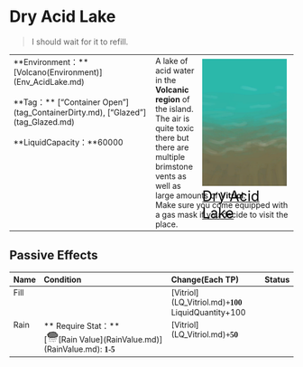 # Dry Acid Lake  
> I should wait for it to refill.  
  
<table class="table table-bordered" data-toggle="table"  data-show-header="false"><thead style="display:none"><tr ><th  style="width:50%;text-align:left;vertical-align:top;"  >title</th><th  style="width:50%;text-align:left;vertical-align:top;"  ></th></tr></thead><tr ><td  style="width:50%;text-align:left;vertical-align:top;"  >**Environment：**[Volcano(Environment)](Env_AcidLake.md)<br><br>**Tag：**	[“Container Open”](tag_ContainerDirty.md), [“Glazed”](tag_Glazed.md)<br><br>**LiquidCapacity：**60000</td><td  style="width:50%;text-align:left;vertical-align:top;"  ><div style="float:right; margin:5px"><div class="gamecard" style="width:150px; height:225px;"><a href="AcidLakePuddle.md" style="color:black"><img decoding="async" src="Sprite/AcidShore.png" class="cardimage" style="max-width:150px;max-height:225px;"><span style="font-size: 25px;">Dry Acid Lake</span></a></div></div>A lake of acid water in the <b>Volcanic region</b> of the island. The air is quite toxic there but there are multiple brimstone vents as well as large amounts of <b>Vitriol</b>.<br>Make sure you come equipped with a gas mask if you decide to visit the place.</td></tr></tbody></table>  
  
## Passive Effects  
<table class="table table-bordered" data-toggle="table"  ><thead style=""><tr ><th  style="text-align:left;vertical-align:top;"  >Name</th><th  style="text-align:left;vertical-align:top;"  >Condition</th><th  style="text-align:left;vertical-align:top;"  >Change(Each TP)</th><th  style="text-align:left;vertical-align:top;"  data-sortable="true"  >Status</th></tr></thead><tr ><td  style="text-align:left;vertical-align:top;"  >Fill</td><td  style="text-align:left;vertical-align:top;"  ></td><td  style="text-align:left;vertical-align:top;"  >[Vitriol](LQ_Vitriol.md)<span style="font-family:ui-monospace"><b>+100</b></span><br>LiquidQuantity+100</td><td  style="text-align:left;vertical-align:top;"  ></td></tr><tr ><td  style="text-align:left;vertical-align:top;"  >Rain</td><td  style="text-align:left;vertical-align:top;"  >** Require Stat：**<br>[<div style="width:20px;display:inline-block;text-align:center"><img decoding="async" src="Sprite/RainLight.png" href="a.md" style="max-width:20px;max-height:20px;"></div>[Rain Value](RainValue.md)](RainValue.md): <span style="font-family:ui-monospace"><b>1-5</b></span></td><td  style="text-align:left;vertical-align:top;"  >[Vitriol](LQ_Vitriol.md)<span style="font-family:ui-monospace"><b>+50</b></span></td><td  style="text-align:left;vertical-align:top;"  ></td></tr></tbody></table>  
  


<script>document.title="Dry Acid Lake - Card Survival Wiki";</script>